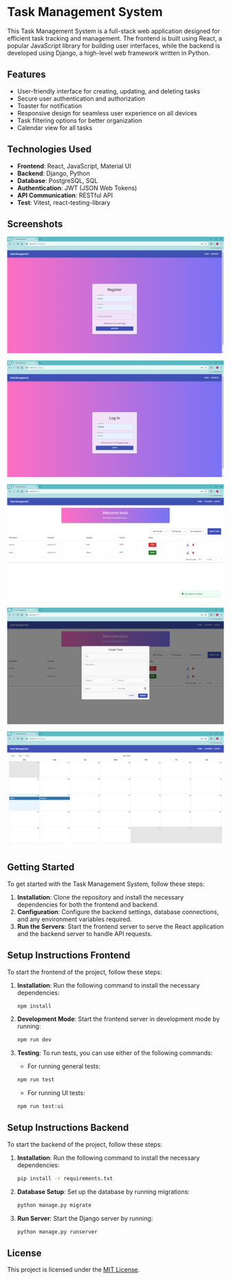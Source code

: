 # Task Management System

This Task Management System is a full-stack web application designed for efficient task tracking and management. The frontend is built using React, a popular JavaScript library for building user interfaces, while the backend is developed using Django, a high-level web framework written in Python.

## Features

- User-friendly interface for creating, updating, and deleting tasks
- Secure user authentication and authorization
- Toaster for notification
- Responsive design for seamless user experience on all devices
- Task filtering options for better organization
- Calendar view for all tasks

## Technologies Used

- **Frontend**: React, JavaScript, Material UI
- **Backend**: Django, Python
- **Database**: PostgreSQL, SQL
- **Authentication**: JWT (JSON Web Tokens)
- **API Communication**: RESTful API
- **Test**: Vitest, react-testing-library

## Screenshots

![Register Page](/screenshots/taskRegister.png)

![Login Page](/screenshots/taskLogin.png)

![Dashboard Page](/screenshots/taskdashboard.png)

![Create Task Form](/screenshots/taskcreate.png)

![Calendar View](/screenshots/taskcalendar.png)

## Getting Started

To get started with the Task Management System, follow these steps:

1.  **Installation**: Clone the repository and install the necessary dependencies for both the frontend and backend.
2.  **Configuration**: Configure the backend settings, database connections, and any environment variables required.
3.  **Run the Servers**: Start the frontend server to serve the React application and the backend server to handle API requests.

## Setup Instructions Frontend

To start the frontend of the project, follow these steps:

1.  **Installation**: Run the following command to install the necessary dependencies:

    ```bash
    npm install
    ```

2.  **Development Mode**: Start the frontend server in development mode by running:

    ```bash
    npm run dev
    ```

3.  **Testing**: To run tests, you can use either of the following commands:

    - For running general tests:

    ```bash
    npm run test
    ```

    - For running UI tests:

    ```bash
    npm run test:ui
    ```

## Setup Instructions Backend

To start the backend of the project, follow these steps:

1.  **Installation**: Run the following command to install the necessary dependencies:

    ```bash
    pip install -r requirements.txt
    ```

2.  **Database Setup**: Set up the database by running migrations:

    ```bash
    python manage.py migrate
    ```

3.  **Run Server**: Start the Django server by running:

    ```bash
    python manage.py runserver
    ```

## License

This project is licensed under the [MIT License](https://github.com/git/git-scm.com/blob/main/MIT-LICENSE.txt).
